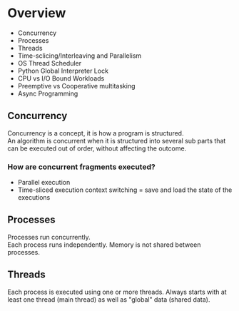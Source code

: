 # Overview

- Concurrency
- Processes
- Threads
- Time-sclicing/Interleaving and Parallelism
- OS Thread Scheduler
- Python Global Interpreter Lock
- CPU vs I/O Bound Workloads
- Preemptive vs Cooperative multitasking
- Async Programming

## Concurrency
Concurrency is a concept, it is how a program is structured.  
An algorithm is concurrent when it is structured into several sub parts that can be executed out of order, without affecting the outcome.  

### How are concurrent fragments executed?
- Parallel execution
- Time-sliced execution
	context switching = save and load the state of the executions

## Processes
Processes run concurrently.  
Each process runs independently. Memory is not shared between processes.  

## Threads
Each process is executed using one or more threads. Always starts with at least one thread (main thread) as well as "global" data (shared data).  
